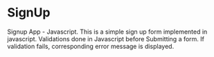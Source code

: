 # SignUp
Signup App - Javascript.
This is a simple sign up form implemented in javascript.
Validations done in Javascript before Submitting a form.
If validation fails, corresponding error message is displayed.
